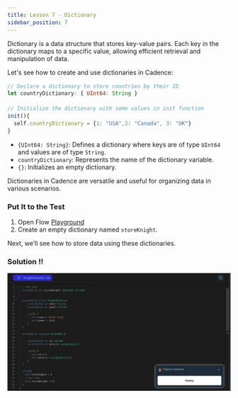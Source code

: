 ```yaml
---
title: Lesson 7 - Dictionary
sidebar_position: 7
---
```


Dictionary is a data structure that stores key-value pairs. Each key in the dictionary maps to a specific value, allowing efficient retrieval and manipulation of data.

Let's see how to create and use dictionaries in Cadence:

```jsx
// Declare a dictionary to store countries by their ID
let countryDictionary: { UInt64: String }

// Initialize the dictionary with some values in init function
init(){
  self.countryDictionary = {1: "USA",2: "Canada", 3: "UK"}
}
```

- `{UInt64: String}`: Defines a dictionary where keys are of type `UInt64` and values are of type `String`.
- `countryDictionary`: Represents the name of the dictionary variable.
- `{}`: Initializes an empty dictionary.

Dictionaries in Cadence are versatile and useful for organizing data in various scenarios.

### Put It to the Test

1. Open Flow [Playground](https://play.flow.com/)
2. Create an empty dictionary named `storeKnight`.

Next, we’ll see how to store data using these dictionaries.

### Solution !!

![Alt text](image-5.png)
